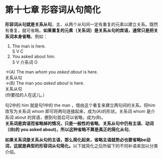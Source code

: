 # 第十七章 形容词从句简化

**形容词从句就是关系从句**，主、从两个从句间一定有重复的元素以建立关系。既然有重复，就可省略。<b>如果重复的元素（关系词）是**关系从句的宾语**，通常只是把**关系词本身省略**</b>，例如：
>  
1. The man is here.  
S V C  
2. You asked about him.  
S V 介系词 O  
>>  
→(A) The man <em>whom you asked about</em> is here.  
关系从句  
→(B) The man <em>you asked about</em> is here.  
关系从句  
(你要找的人在这儿。）  

句2中的 him 就是句1中的 the man ，借由这个重复来建立两句间的关系。将him改写为关系词 whom 即可将两句连接起来，成为(A)的形状。关系词 whom 是介系词 about 的宾语，挪到句首后可以省略，成为(B)。  
**关系词是宾语而省略掉的情况，只是一般性的省略**。<b>关系从句中仍有主语、动词（(B)的 you asked about)，所以这种省略不算是真正的简化从句</b>。  

<b>如果**关系词**是**关系从句的主语**，那么简化起来，**省略主语就势必也要省略be动词**，这就是典型的形容词从句简化。</b>以下就简化之后所留下的不同补语来加以分类介绍。
